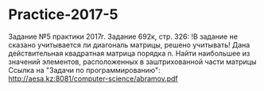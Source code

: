 # Practice-2017-5

Задание №5 практики 2017г. 
Задание 692к, стр. 326: !В задание не сказано учитывается ли диагональ матрицы, решено учитывать! Дана действительная квадратная матрица порядка n. Найти наибольшее из значений элементов, расположенных в заштрихованной части матрицы
Ссылка на "Задачи по программированию": http://aesa.kz:8081/computer-science/abramov.pdf

